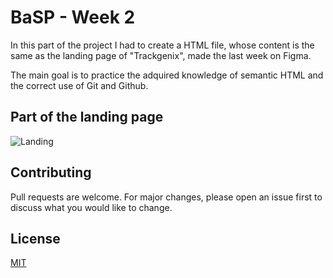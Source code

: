 # BaSP - Week 2
In this part of the project I had to create a HTML file, whose content is the same as the landing page of "Trackgenix", made the last week on Figma.

The main goal is to practice the adquired knowledge of semantic HTML and the correct use of Git and Github.

## Part of the landing page
![Landing](https://user-images.githubusercontent.com/101335168/160683077-192be8a0-9c24-4719-ad3c-00394e4482a7.png)

## Contributing
Pull requests are welcome. For major changes, please open an issue first to discuss what you would like to change.

## License
[MIT](https://choosealicense.com/licenses/mit/)